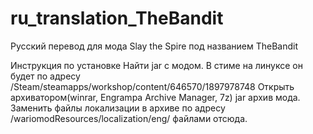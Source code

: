 # ru_translation_TheBandit
Русский перевод для мода Slay the Spire под названием TheBandit

Инструкция по установке
  Найти jar с модом. В стиме на линуксе он будет по адресу /Steam/steamapps/workshop/content/646570/1897978748
  Открыть архиватором(winrar, Engrampa Archive Manager, 7z) jar архив мода. 
  Заменить файлы локализации в архиве по адресу /wariomodResources/localization/eng/ файлами отсюда.
  
